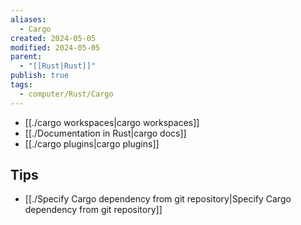 ```yaml
---
aliases:
  - Cargo
created: 2024-05-05
modified: 2024-05-05
parent:
  - "[[Rust|Rust]]"
publish: true
tags:
  - computer/Rust/Cargo
---
```

- [[./cargo workspaces|cargo workspaces]]
- [[./Documentation in Rust|cargo docs]]
- [[./cargo plugins|cargo plugins]]

## Tips
- [[./Specify Cargo dependency from git repository|Specify Cargo dependency from git repository]]